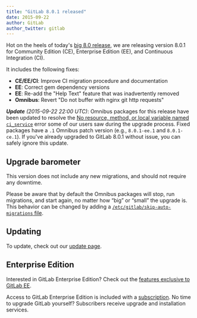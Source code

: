 ```yaml
---
title: "GitLab 8.0.1 released"
date: 2015-09-22
author: GitLab
author_twitter: gitlab
---
```


Hot on the heels of today's [big 8.0 release](/2015/09/22/gitlab-8-0-released/),
we are releasing version 8.0.1 for Community Edition (CE), Enterprise Edition
(EE), and Continuous Integration (CI).

It includes the following fixes:

- **CE/EE/CI**: Improve CI migration procedure and documentation
- **EE**: Correct gem dependency versions
- **EE**: Re-add the "Help Text" feature that was inadvertently removed
- **Omnibus**: Revert "Do not buffer with nginx git http requests"

<!-- more -->

***Update*** *(2015-09-22 22:00 UTC)*: Omnibus packages for this release have
been updated to resolve the [No resource, method, or local variable named
`ci_service`](https://gitlab.com/gitlab-org/gitlab-ce/issues/2670) error some of
our users saw during the upgrade process. Fixed packages have a `.1` Omnibus
patch version (e.g., `8.0.1-ee.1` and `8.0.1-ce.1`). If you've already upgraded
to GitLab 8.0.1 without issue, you can safely ignore this update.

## Upgrade barometer

This version does not include any new migrations, and should not require any
downtime.

Please be aware that by default the Omnibus packages will stop, run migrations,
and start again, no matter how “big” or “small” the upgrade is. This behavior
can be changed by adding a [`/etc/gitlab/skip-auto-migrations`
file](http://doc.gitlab.com/omnibus/update/README.html).

## Updating

To update, check out our [update page](https://about.gitlab.com/update).

## Enterprise Edition

Interested in GitLab Enterprise Edition?
Check out the [features exclusive to GitLab EE](http://about.gitlab.com/features/#enterprise).

Access to GitLab Enterprise Edition is included with a [subscription](http://www.gitlab.com/pricing).
No time to upgrade GitLab yourself?
Subscribers receive upgrade and installation services.

